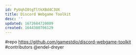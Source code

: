 ```yaml
---
id: PyUqhI0tgTltkXBd4C3UX
title: Discord Webgame Toolkit
desc: ''
updated: 1672684720009
created: 1644300706129
---
```


#repo https://github.com/gamestdio/discord-webgame-toolkit
#contributors @endel-dreyer

